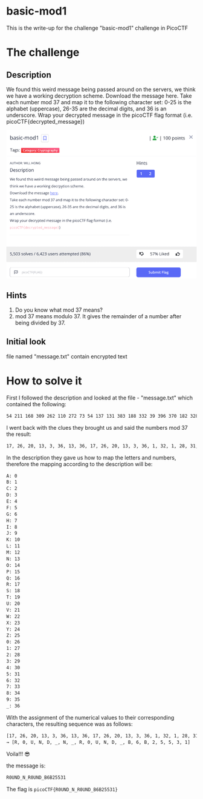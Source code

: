 # basic-mod1

This is the write-up for the challenge "basic-mod1" challenge in PicoCTF

# The challenge

## Description
We found this weird message being passed around on the servers, we think we have a working decryption scheme.
Download the message here.
Take each number mod 37 and map it to the following character set: 0-25 is the alphabet (uppercase), 26-35 are the decimal digits, and 36 is an underscore.
Wrap your decrypted message in the picoCTF flag format (i.e. picoCTF{decrypted_message})

![](img/succes.png)

## Hints
1. Do you know what mod 37 means?
2. mod 37 means modulo 37. It gives the remainder of a number after being divided by 37.

## Initial look
file named "message.txt" contain encrypted text
# How to solve it
First I followed the description and looked at the file - "message.txt" which contained the following:

```bash
54 211 168 309 262 110 272 73 54 137 131 383 188 332 39 396 370 182 328 327 366 70 
```

I went back with the clues they brought us and said the numbers mod 37 the result:
```bash
17, 26, 20, 13, 3, 36, 13, 36, 17, 26, 20, 13, 3, 36, 1, 32, 1, 28, 31, 31, 29, 27
```

In the description they gave us how to map the letters and numbers, therefore the mapping according to the description will be:
```bash
A: 0
B: 1
C: 2
D: 3
E: 4
F: 5
G: 6
H: 7
I: 8
J: 9
K: 10
L: 11
M: 12
N: 13
O: 14
P: 15
Q: 16
R: 17
S: 18
T: 19
U: 20
V: 21
W: 22
X: 23
Y: 24
Z: 25
0: 26
1: 27
2: 28
3: 29
4: 30
5: 31
6: 32
7: 33
8: 34
9: 35
_: 36
```

With the assignment of the numerical values to their corresponding characters, the resulting sequence was as follows:
```bash
[17, 26, 20, 13, 3, 36, 13, 36, 17, 26, 20, 13, 3, 36, 1, 32, 1, 28, 31, 31, 29, 27]
→ [R, 0, U, N, D, _, N, _, R, 0, U, N, D, _, B, 6, B, 2, 5, 5, 3, 1]
```

Voila!!! 😎

the message is:
```bash
R0UND_N_R0UND_B6B25531
```

The flag is `picoCTF{R0UND_N_R0UND_B6B25531}`

